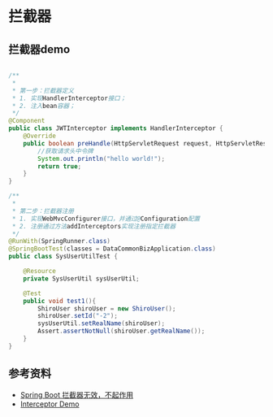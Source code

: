 # 拦截器

## 拦截器demo

```java

/**
 * 
 * 第一步：拦截器定义
 * 1. 实现HandlerInterceptor接口；
 * 2. 注入bean容器；
 */
@Component
public class JWTInterceptor implements HandlerInterceptor {
    @Override
    public boolean preHandle(HttpServletRequest request, HttpServletResponse response, Object handler) throws Exception {
        //获取请求头中令牌
        System.out.println("hello world!");
        return true;
    }
}

/**
 * 
 * 第二步：拦截器注册
 * 1. 实现WebMvcConfigurer接口，并通过@Configuration配置
 * 2. 注册通过方法addInterceptors实现注册指定拦截器
 */
@RunWith(SpringRunner.class)
@SpringBootTest(classes = DataCommonBizApplication.class)
public class SysUserUtilTest {

    @Resource
    private SysUserUtil sysUserUtil;

    @Test
    public void test1(){
        ShiroUser shiroUser = new ShiroUser();
        shiroUser.setId("-2");
        sysUserUtil.setRealName(shiroUser);
        Assert.assertNotNull(shiroUser.getRealName());
    }
}
```

## 参考资料

- [Spring Boot 拦截器无效，不起作用](https://blog.csdn.net/u012862619/article/details/81557779)
- [Interceptor Demo](../../projects/springboot-globalexception/src/main/java/com/luozd/demo/interceptor)

    
